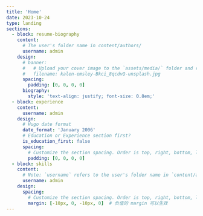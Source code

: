 ```yaml
---
title: 'Home'
date: 2023-10-24
type: landing
sections:
  - block: resume-biography
    content:
      # The user's folder name in content/authors/
      username: admin
    design:
      # banner:
      #   # Upload your cover image to the `assets/media/` folder and reference it here
      #   filename: kalen-emsley-Bkci_8qcdvQ-unsplash.jpg
      spacing:
        padding: [0, 0, 0, 0]
      biography:
        style: 'text-align: justify; font-size: 0.8em;'
  - block: experience
    content:
      username: admin
    design:
      # Hugo date format
      date_format: 'January 2006'
      # Education or Experience section first?
      is_education_first: false
      spacing:
        # Customize the section spacing. Order is top, right, bottom, left.
        padding: [0, 0, 0, 0]
  - block: skills
    content:
      # Note: `username` refers to the user's folder name in `content/authors/`
      username: admin
    design:
      spacing:
        # Customize the section spacing. Order is top, right, bottom, left.
        margin: [-10px, 0, -10px, 0]  # 负值的 margin 可以生效
---
```



